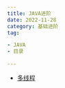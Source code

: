 ```yaml
---
title: JAVA进阶
date: 2022-11-28
category: 基础进阶
tag:

- JAVA
- 目录

---
```


- [多线程](multi-thread/introduce.md)
